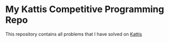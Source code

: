 # My Kattis Competitive Programming Repo

This repository contains all problems that I have solved on [Kattis](https://open.kattis.com/)
